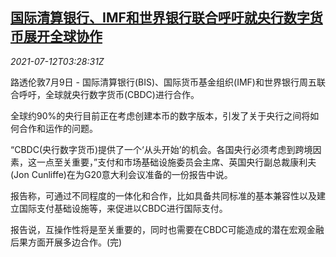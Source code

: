 <!--1626060663000-->
[国际清算银行、IMF和世界银行联合呼吁就央行数字货币展开全球协作](https://cn.reuters.com/article/bis-imf-wb-digital-0709-idCNKBS2EI06I)
------

<div><i>2021-07-12T03:28:31Z</i></div><p>路透伦敦7月9日 - 国际清算银行(BIS)、国际货币基金组织(IMF)和世界银行周五联合呼吁，全球就央行数字货币(CBDC)进行合作。</p><p>全球约90%的央行目前正在考虑创建本币的数字版本，引发了关于央行之间将如何合作和运作的问题。</p><p>“CBDC(央行数字货币)提供了一个‘从头开始’的机会。各国央行必须考虑到跨境因素，这一点至关重要，”支付和市场基础设施委员会主席、英国央行副总裁康利夫(Jon Cunliffe)在为G20意大利会议准备的一份报告中说。</p><p>报告称，可通过不同程度的一体化和合作，比如具备共同标准的基本兼容性以及建立国际支付基础设施等，来促进以CBDC进行国际支付。</p><p>报告说，互操作性将是至关重要的，同时也需要在CBDC可能造成的潜在宏观金融后果方面开展多边合作。(完)</p>
